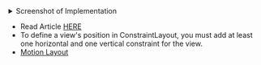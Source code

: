 <details><summary> Screenshot of Implementation</summary>
<img height="300" src="https://user-images.githubusercontent.com/94545831/215306766-07c12196-5fbd-4e65-adec-f227dd21bdef.jpeg" />
<img height="300" src="https://user-images.githubusercontent.com/94545831/215308370-784973b8-0a60-4716-bf56-b88e32df46e6.jpeg" />

</details>

- Read Article [HERE](https://www.geeksforgeeks.org/constraintlayout-in-android/)
- To define a view's position in ConstraintLayout, you must add at least one horizontal and one vertical constraint for the view. 
- [Motion Layout](https://www.section.io/engineering-education/how-to-implement-motion-layout-animation-in-android-studio/)
